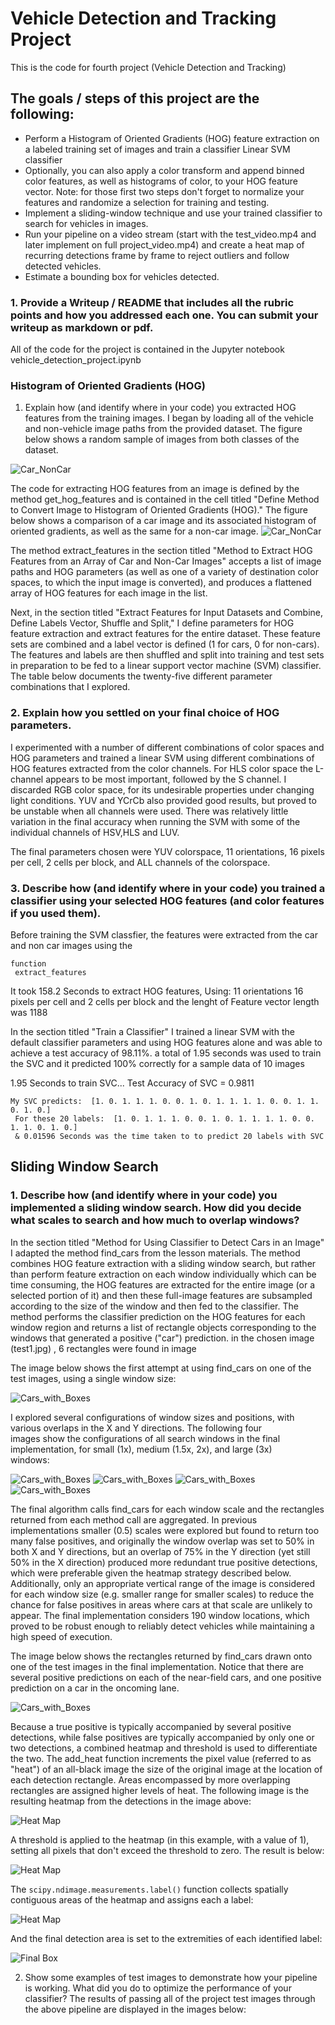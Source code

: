 # Vehicle Detection and Tracking Project
This is the code for fourth project (Vehicle Detection and Tracking)

## The goals / steps of this project are the following:

- Perform a Histogram of Oriented Gradients (HOG) feature extraction on a labeled training set of images and train a classifier Linear SVM classifier
- Optionally, you can also apply a color transform and append binned color features, as well as histograms of color, to your HOG feature vector.
Note: for those first two steps don't forget to normalize your features and randomize a selection for training and testing.
- Implement a sliding-window technique and use your trained classifier to search for vehicles in images.
- Run your pipeline on a video stream (start with the test_video.mp4 and later implement on full project_video.mp4) and create a heat map of recurring detections frame by frame to reject outliers and follow detected vehicles.
- Estimate a bounding box for vehicles detected.

### 1. Provide a Writeup / README that includes all the rubric points and how you addressed each one. You can submit your writeup as markdown or pdf. 

All of the code for the project is contained in the Jupyter notebook vehicle_detection_project.ipynb

### Histogram of Oriented Gradients (HOG)
1. Explain how (and identify where in your code) you extracted HOG features from the training images.
I began by loading all of the vehicle and non-vehicle image paths from the provided dataset. The figure below shows a random sample of images from both classes of the dataset. 

![Car_NonCar](./images/car_noncar.png) 

The code for extracting HOG features from an image is defined by the method get_hog_features and is contained in the cell titled "Define Method to Convert Image to Histogram of Oriented Gradients (HOG)." The figure below shows a comparison of a car image and its associated histogram of oriented gradients, as well as the same for a non-car image.
![Car_NonCar](./images/car-noncar-imgandhog.png) 

The method extract_features in the section titled "Method to Extract HOG Features from an Array of Car and Non-Car Images" accepts a list of image paths and HOG parameters (as well as one of a variety of destination color spaces, to which the input image is converted), and produces a flattened array of HOG features for each image in the list.

Next, in the section titled "Extract Features for Input Datasets and Combine, Define Labels Vector, Shuffle and Split," I define parameters for HOG feature extraction and extract features for the entire dataset. These feature sets are combined and a label vector is defined (1 for cars, 0 for non-cars). The features and labels are then shuffled and split into training and test sets in preparation to be fed to a linear support vector machine (SVM) classifier. The table below documents the twenty-five different parameter combinations that I explored.

### 2. Explain how you settled on your final choice of HOG parameters.
I experimented with a number of different combinations of color spaces and HOG parameters and trained a linear SVM using different combinations of HOG features extracted from the color channels. For HLS color space the L-channel appears to be most important, followed by the S channel. I discarded RGB color space, for its undesirable properties under changing light conditions. YUV and YCrCb also provided good results, but proved to be unstable when all channels were used. There was relatively little variation in the final accuracy when running the SVM with some of the individual channels of HSV,HLS and LUV.

The final parameters chosen were YUV colorspace, 11 orientations, 16 pixels per cell, 2 cells per block, and ALL channels of the colorspace. 

### 3. Describe how (and identify where in your code) you trained a classifier using your selected HOG features (and color features if you used them).

Before training the SVM classfier, the features were extracted from the car and non car images using the
    
    function 
     extract_features

It took 158.2 Seconds to extract HOG features, Using: 11 orientations 16 pixels per cell and 2 cells per block and the lenght of Feature vector length was 1188

In the section titled "Train a Classifier" I trained a linear SVM with the default classifier parameters and using HOG features alone and was able to achieve a test accuracy of 98.11%. a total of 1.95 seconds was used to train the SVC and it predicted 100% correctly for a sample data of 10 images

1.95 Seconds to train SVC...
Test Accuracy of SVC =  0.9811

    My SVC predicts:  [1. 0. 1. 1. 1. 0. 0. 1. 0. 1. 1. 1. 1. 0. 0. 1. 1. 0. 1. 0.]
     For these 20 labels:  [1. 0. 1. 1. 1. 0. 0. 1. 0. 1. 1. 1. 1. 0. 0. 1. 1. 0. 1. 0.]
     & 0.01596 Seconds was the time taken to to predict 20 labels with SVC
     
## Sliding Window Search
### 1. Describe how (and identify where in your code) you implemented a sliding window search. How did you decide what scales to search and how much to overlap windows?

In the section titled "Method for Using Classifier to Detect Cars in an Image" I adapted the method find_cars from the lesson materials. The method combines HOG feature extraction with a sliding window search, but rather than perform feature extraction on each window individually which can be time consuming, the HOG features are extracted for the entire image (or a selected portion of it) and then these full-image features are subsampled according to the size of the window and then fed to the classifier. The method performs the classifier prediction on the HOG features for each window region and returns a list of rectangle objects corresponding to the windows that generated a positive ("car") prediction. in the chosen image (test1.jpg) , 6 rectangles were found in image

The image below shows the first attempt at using find_cars on one of the test images, using a single window size:

![Cars_with_Boxes](./images/carwithboundedbox.png) 
 
 I explored several configurations of window sizes and positions, with various overlaps in the X and Y directions. The following four  
 images show the configurations of all search windows in the final implementation, for small (1x), medium (1.5x, 2x), and large (3x)  
 windows:
 
 ![Cars_with_Boxes](./images/carwithboxes-1.png) 
 ![Cars_with_Boxes](./images/carwithboxes-2.png) 
 ![Cars_with_Boxes](./images/carwithboxes-3.png) 
 ![Cars_with_Boxes](./images/carwithboxes-4.png)
 
The final algorithm calls find_cars for each window scale and the rectangles returned from each method call are aggregated. In previous implementations smaller (0.5) scales were explored but found to return too many false positives, and originally the window overlap was set to 50% in both X and Y directions, but an overlap of 75% in the Y direction (yet still 50% in the X direction) produced more redundant true positive detections, which were preferable given the heatmap strategy described below. Additionally, only an appropriate vertical range of the image is considered for each window size (e.g. smaller range for smaller scales) to reduce the chance for false positives in areas where cars at that scale are unlikely to appear. The final implementation considers 190 window locations, which proved to be robust enough to reliably detect vehicles while maintaining a high speed of execution.

The image below shows the rectangles returned by find_cars drawn onto one of the test images in the final implementation. Notice that there are several positive predictions on each of the near-field cars, and one positive prediction on a car in the oncoming lane.

 ![Cars_with_Boxes](./images/carwithboxes-allcombined.png)
 
 Because a true positive is typically accompanied by several positive detections, while false positives are typically accompanied by only one or two detections, a combined heatmap and threshold is used to differentiate the two. The add_heat function increments the pixel value (referred to as "heat") of an all-black image the size of the original image at the location of each detection rectangle. Areas encompassed by more overlapping rectangles are assigned higher levels of heat. The following image is the resulting heatmap from the detections in the image above:
 
  ![Heat Map](./images/heatmap1.png)
  
  A threshold is applied to the heatmap (in this example, with a value of 1), setting all pixels that don't exceed the threshold to 
  zero. The result is below:
  
 ![Heat Map](./images/heatmap2.png)
 
 The  <code>scipy.ndimage.measurements.label()</code> function collects spatially contiguous areas of the heatmap and assigns each a label:
 
  ![Heat Map](./images/heatmap3.png)
  
  And the final detection area is set to the extremities of each identified label:
  
   ![Final Box](./images/finalbox.png)
   
  2. Show some examples of test images to demonstrate how your pipeline is working. What did you do to optimize the performance of your classifier?
The results of passing all of the project test images through the above pipeline are displayed in the images below:
  
  
